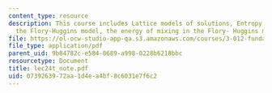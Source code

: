 ```yaml
---
content_type: resource
description: This course includes Lattice models of solutions, Entropy of mixing in
  the Flory-Huggins model, the energy of mixing in the Flory- Huggins model and predictions.
file: https://ol-ocw-studio-app-qa.s3.amazonaws.com/courses/3-012-fundamentals-of-materials-science-fall-2005/0739263972aa1d4ea4bf8c6031e7f6c2_lec24t_note.pdf
file_type: application/pdf
parent_uid: 9b84782c-e584-0689-a998-0228b6218bbc
resourcetype: Document
title: lec24t_note.pdf
uid: 07392639-72aa-1d4e-a4bf-8c6031e7f6c2
---
```

